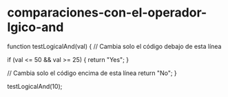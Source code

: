 # comparaciones-con-el-operador-lgico-and
function testLogicalAnd(val) {
  // Cambia solo el código debajo de esta línea

  if (val <= 50 && val >= 25) {
      return "Yes";
    }
  

  // Cambia solo el código encima de esta línea
  return "No";
}

testLogicalAnd(10);
